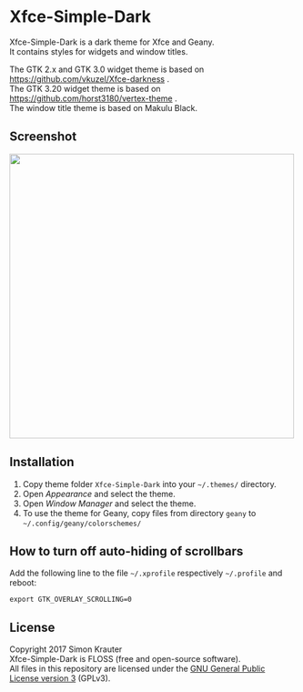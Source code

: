 Xfce-Simple-Dark
===============

Xfce-Simple-Dark is a dark theme for Xfce and Geany.<br>
It contains styles for widgets and window titles.

The GTK 2.x and GTK 3.0 widget theme is based on https://github.com/vkuzel/Xfce-darkness .<br>
The GTK 3.20 widget theme is based on https://github.com/horst3180/vertex-theme .<br>
The window title theme is based on Makulu Black.

Screenshot
------------

<a href="https://github.com/trustable-code/Xfce-Simple-Dark/blob/master/screenshot.png"><img src="https://raw.githubusercontent.com/trustable-code/Xfce-Simple-Dark/master/screenshot.png" width="500"></a>

Installation
------------

1. Copy theme folder `Xfce-Simple-Dark` into your `~/.themes/` directory.
2. Open *Appearance* and select the theme.
3. Open *Window Manager* and select the theme.
4. To use the theme for Geany, copy files from directory `geany` to `~/.config/geany/colorschemes/`

How to turn off auto-hiding of scrollbars
-----------------------------------------

Add the following line to the file `~/.xprofile` respectively `~/.profile` and reboot:

`export GTK_OVERLAY_SCROLLING=0`

License
-------

Copyright 2017 Simon Krauter<br>
Xfce-Simple-Dark is FLOSS (free and open-source software).<br>
All files in this repository are licensed under the [GNU General Public License version 3](https://opensource.org/licenses/GPL-3.0) (GPLv3). 
